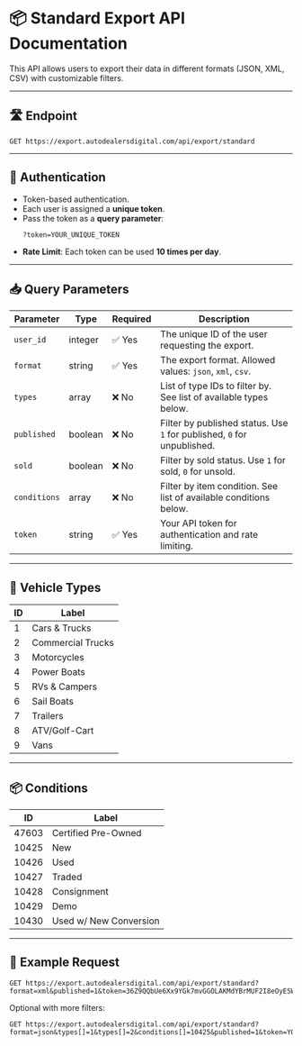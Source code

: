 
# 📦 Standard Export API Documentation

This API allows users to export their data in different formats (JSON, XML, CSV) with customizable filters.

---

## 🛣️ Endpoint

```
GET https://export.autodealersdigital.com/api/export/standard
```

---

## 🔐 Authentication

- Token-based authentication.
- Each user is assigned a **unique token**.
- Pass the token as a **query parameter**:
  ```
  ?token=YOUR_UNIQUE_TOKEN
  ```
- **Rate Limit**: Each token can be used **10 times per day**.

---

## 📥 Query Parameters

| Parameter       | Type     | Required | Description |
|----------------|----------|----------|-------------|
| `user_id`       | integer  | ✅ Yes   | The unique ID of the user requesting the export. |
| `format`        | string   | ✅ Yes   | The export format. Allowed values: `json`, `xml`, `csv`. |
| `types`         | array    | ❌ No    | List of type IDs to filter by. See list of available types below. |
| `published`     | boolean  | ❌ No    | Filter by published status. Use `1` for published, `0` for unpublished. |
| `sold`          | boolean  | ❌ No    | Filter by sold status. Use `1` for sold, `0` for unsold. |
| `conditions`    | array    | ❌ No    | Filter by item condition. See list of available conditions below. |
| `token`         | string   | ✅ Yes   | Your API token for authentication and rate limiting. |

---

## 🚗 Vehicle Types

| ID  | Label               |
|-----|---------------------|
| 1   | Cars & Trucks       |
| 2   | Commercial Trucks   |
| 3   | Motorcycles         |
| 4   | Power Boats         |
| 5   | RVs & Campers       |
| 6   | Sail Boats          |
| 7   | Trailers            |
| 8   | ATV/Golf-Cart       |
| 9   | Vans                |

---

## 📦 Conditions

| ID     | Label                        |
|--------|------------------------------|
| 47603  | Certified Pre-Owned          |
| 10425  | New                          |
| 10426  | Used                         |
| 10427  | Traded                       |
| 10428  | Consignment                  |
| 10429  | Demo                         |
| 10430  | Used w/ New Conversion       |

---

## 🧪 Example Request

```
GET https://export.autodealersdigital.com/api/export/standard?format=xml&published=1&token=36Z9QQbUe6Xx9YGk7mvGGOLAKMdYBrMUF2I8eOyESWGcJsr5w6mV
```

Optional with more filters:

```
GET https://export.autodealersdigital.com/api/export/standard?format=json&types[]=1&types[]=2&conditions[]=10425&published=1&token=YOUR_UNIQUE_TOKEN
```
